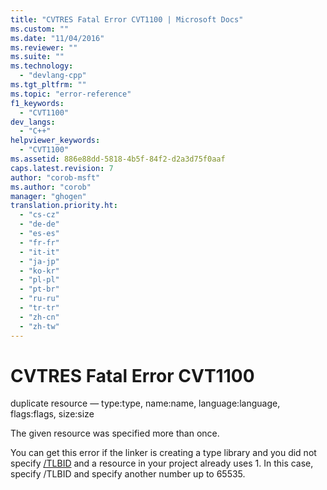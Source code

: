 ```yaml
---
title: "CVTRES Fatal Error CVT1100 | Microsoft Docs"
ms.custom: ""
ms.date: "11/04/2016"
ms.reviewer: ""
ms.suite: ""
ms.technology: 
  - "devlang-cpp"
ms.tgt_pltfrm: ""
ms.topic: "error-reference"
f1_keywords: 
  - "CVT1100"
dev_langs: 
  - "C++"
helpviewer_keywords: 
  - "CVT1100"
ms.assetid: 886e88dd-5818-4b5f-84f2-d2a3d75f0aaf
caps.latest.revision: 7
author: "corob-msft"
ms.author: "corob"
manager: "ghogen"
translation.priority.ht: 
  - "cs-cz"
  - "de-de"
  - "es-es"
  - "fr-fr"
  - "it-it"
  - "ja-jp"
  - "ko-kr"
  - "pl-pl"
  - "pt-br"
  - "ru-ru"
  - "tr-tr"
  - "zh-cn"
  - "zh-tw"
---
```

# CVTRES Fatal Error CVT1100
duplicate resource — type:type, name:name, language:language, flags:flags, size:size  
  
 The given resource was specified more than once.  
  
 You can get this error if the linker is creating a type library and you did not specify [/TLBID](../../build/reference/tlbid-specify-resource-id-for-typelib.md) and a resource in your project already uses 1. In this case, specify /TLBID and specify another number up to 65535.
